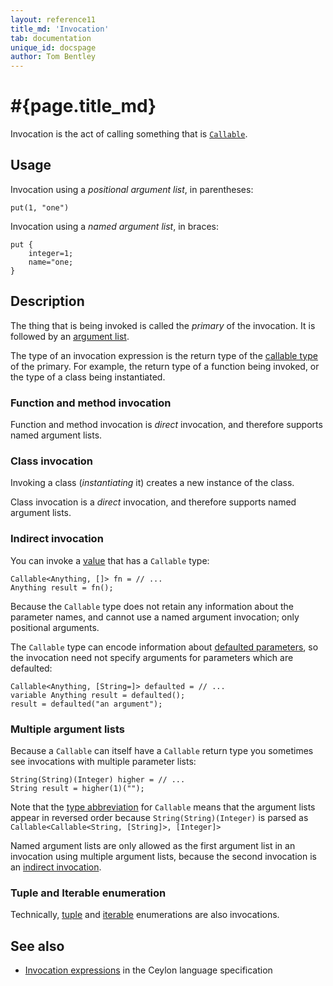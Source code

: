 ```yaml
---
layout: reference11
title_md: 'Invocation'
tab: documentation
unique_id: docspage
author: Tom Bentley
---
```


# #{page.title_md}

Invocation is the act of calling something that is 
[`Callable`](#{site.urls.apidoc_1_1}/Callable.type.html).

## Usage 

Invocation using a *positional argument list*, in parentheses:

<!-- try: -->
    put(1, "one")
    
Invocation using a *named argument list*, in braces:

<!-- try: -->
    put {
        integer=1;
        name="one;
    }

## Description

The thing that is being invoked is called the *primary* of the invocation. 
It is followed by an [argument list](../argument-list/).

The type of an invocation expression is the return type of the 
[callable type](../../structure/function#callable_type) of the primary. 
For example, the return type of a function being invoked, or the type of 
a class being instantiated.

### Function and method invocation

Function and method invocation is *direct* invocation, and therefore 
supports named argument lists.

### Class invocation

Invoking a class (*instantiating* it) creates a new instance of the class.

Class invocation is a *direct* invocation, and therefore supports 
named argument lists.

### Indirect invocation

You can invoke a [value](../../structure/value/) that has a 
`Callable` type:

<!-- try: -->
    Callable<Anything, []> fn = // ...
    Anything result = fn();

Because the `Callable` type does not retain any information about
the parameter names, and cannot use a named argument invocation; 
only positional arguments.

The `Callable` type can encode information about 
[defaulted parameters](../../structure/parameter-list/#defaulted_parameters), so the 
invocation need not specify arguments for parameters which are defaulted:

<!-- try: -->
    Callable<Anything, [String=]> defaulted = // ...
    variable Anything result = defaulted();
    result = defaulted("an argument");

### Multiple argument lists

Because a `Callable` can itself have a `Callable` return type you sometimes see
invocations with multiple parameter lists:

    String(String)(Integer) higher = // ...
    String result = higher(1)("");

Note that the [type abbreviation](../../structure/type-abbreviation/) 
for `Callable` means that the argument lists appear in 
reversed order because `String(String)(Integer)`
is parsed as `Callable<Callable<String, [String]>, [Integer]>`

Named argument lists are only allowed as the first argument list in 
an invocation using multiple argument lists, because the second 
invocation is an [indirect invocation](#indirect_invocation).

### Tuple and Iterable enumeration

Technically, [tuple](../tuple) and [iterable](../iterable/) 
enumerations are also invocations. 

## See also

* [Invocation expressions](#{site.urls.spec_current}#invocationexpressions) in 
  the Ceylon language specification
